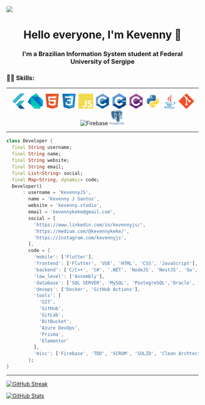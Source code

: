 ![](https://visitor-badge.glitch.me/badge?page_id=kevennyjs.kevennyjs)

<h1 align="center">Hello everyone, I'm Kevenny 👋</h1>

<h3 align="center">I'm a Brazilian Information System student at Federal University of Sergipe </h3>

<h3 align="left">👨‍💻 Skills:</h3>

---

<!-- ICONS TO SKILLS -->
<p align="center">
<img alt="Rafa-React" height="40" width="40" src="https://raw.githubusercontent.com/devicons/devicon/master/icons/flutter/flutter-original.svg"/>
<img alt="Dart" height="40" width="40" src="https://raw.githubusercontent.com/devicons/devicon/master/icons/dart/dart-original.svg"/>
<img alt="HTML" height="40" width="40" src="https://raw.githubusercontent.com/devicons/devicon/master/icons/html5/html5-original.svg"/>
<img alt="CSS" height="40" width="40" src="https://raw.githubusercontent.com/devicons/devicon/master/icons/css3/css3-original.svg"/>
<img alt="Js" height="40" width="40" src="https://raw.githubusercontent.com/devicons/devicon/master/icons/javascript/javascript-plain.svg"/>
<img alt="C" width="40" height="40" src="https://raw.githubusercontent.com/devicons/devicon/master/icons/c/c-original.svg"/>
<img alt="CPP" width="40" height="40" src="https://raw.githubusercontent.com/devicons/devicon/master/icons/cplusplus/cplusplus-original.svg"/>
<img alt="CSHARP" height="40" width="40" src="https://raw.githubusercontent.com/devicons/devicon/master/icons/csharp/csharp-original.svg"/>
<img alt="Python" width="40" height="40" src="https://raw.githubusercontent.com/devicons/devicon/master/icons/python/python-original.svg" />
<img alt="Java" width="40" height="40" src="https://raw.githubusercontent.com/devicons/devicon/master/icons/java/java-original.svg"/>
<img alt="Git" width="40" height="40" src="https://raw.githubusercontent.com/devicons/devicon/master/icons/git/git-original.svg"/>
<img alt="Firebase" width="40" height="40" src="https://img.icons8.com/color/452/firebase.png"/>
<img alt="PostegreSQL" width="40" height="40" src="https://raw.githubusercontent.com/devicons/devicon/master/icons/postgresql/postgresql-plain-wordmark.svg"/></p>


---


```dart
class Developer {
  final String username;
  final String name;
  final String website;
  final String email;
  final List<String> social;
  final Map<String, dynamic> code;
  Developer()
      : username = 'KevennyJS',
        name = 'Kevenny J Santos',
        website = 'kevenny.studio',
        email = 'kevennykeke@gmail.com',
        social = [
          'https://www.linkedin.com/in/kevennyjs/',
          'https://medium.com/@kevennykeke/',
          'https://instagram.com/kevennyjs',
        ],
        code = {
          'mobile': ['Flutter'],
          'frontend': ['Flutter', 'VUE', 'HTML', 'CSS', 'JavaScript'],
          'backend': ['C/C++', 'C#', '.NET', 'NodeJS', 'NestJS', 'Go','Python','PHP', 'LUA', 'Haskell'],
          'low_level': ['Assembly'],
          'database': ['SQL SERVER', 'MySQL', 'PostegreSQL','Oracle', 'Mongo DB'],
          'devops': ['Docker', 'GitHub Actions'],
          'tools': [
            'GIT',
            'GitHub',
            'GitLab',
            'BitBucket',
            'Azure DevOps',
            'Prisma',
            'Elementor'
          ],
          'misc': ['Firebase', 'TDD', 'SCRUM', 'SOLID', 'Clean Archtecture', 'Figma']
        };
}
```
---
[![GitHub Streak](http://github-readme-streak-stats.herokuapp.com?user=kevennyjs&theme=highcontrast&hide_border=true&date_format=j%2Fn%5B%2FY%5D)](https://github.com/kevennyjs)

[![GitHub Stats](https://github-readme-stats.vercel.app/api?username=kevennyjs&theme=dracula&count_private=true&show_icons=true&hide_title=true&hide_border=true)](https://github.com/kevennyjs)

<!--

<img align="center" src="https://github-readme-stats.vercel.app/api?username=kevennyjs&count_private=true&show_icons=true&hide_title=true&hide=stars" />
[![](./profile-summary-card-output/github/0-profile-details.svg)](https://github.com/vn7n24fzkq/github-profile-summary-cards)
[![](./profile-summary-card-output/github/1-repos-per-language.svg)](https://github.com/vn7n24fzkq/github-profile-summary-cards)
[![](./profile-summary-card-output/github/2-most-commit-language.svg)](https://github.com/vn7n24fzkq/github-profile-summary-cards)
[![](./profile-summary-card-output/github/3-stats.svg)](https://github.com/vn7n24fzkq/github-profile-summary-cards)

